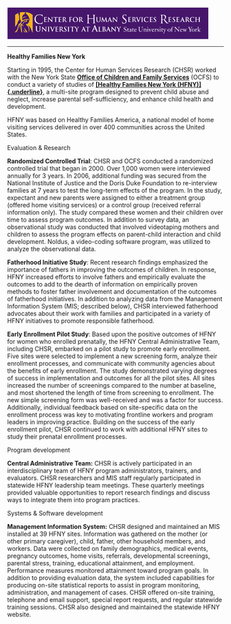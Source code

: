 ![CHSR Logo](chsr-project-logo.png)

<hr />

**Healthy Families New York**

Starting in 1995, the Center for Human Services Research (CHSR) worked
with the New York State [**Office of Children and Family
Services**](https://ocfs.ny.gov/) (OCFS) to conduct a variety of studies
of [**[Healthy Families New York
(HFNY)]{.underline}**](http://www.healthyfamiliesnewyork.org/), a
multi-site program designed to prevent child abuse and neglect, increase
parental self-sufficiency, and enhance child health and development.

HFNY was based on Healthy Families America, a national model of home
visiting services delivered in over 400 communities across the United
States.

Evaluation & Research

**Randomized Controlled Trial**: CHSR and OCFS conducted a randomized
controlled trial that began in 2000. Over 1,000 women were interviewed
annually for 3 years. In 2006, additional funding was secured from the
National Institute of Justice and the Doris Duke Foundation to
re-interview families at 7 years to test the long-term effects of the
program. In the study, expectant and new parents were assigned to either
a treatment group (offered home visiting services) or a control group
(received referral information only). The study compared these women and
their children over time to assess program outcomes. In addition to
survey data, an observational study was conducted that involved
videotaping mothers and children to assess the program effects on
parent-child interaction and child development. Noldus, a video-coding
software program, was utilized to analyze the observational data.

**Fatherhood Initiative Study**: Recent research findings emphasized the
importance of fathers in improving the outcomes of children. In
response, HFNY increased efforts to involve fathers and empirically
evaluate the outcomes to add to the dearth of information on empirically
proven methods to foster father involvement and documentation of the
outcomes of fatherhood initiatives. In addition to analyzing data from
the Management Information System (MIS; described below), CHSR
interviewed fatherhood advocates about their work with families and
participated in a variety of HFNY initiatives to promote responsible
fatherhood.

**Early Enrollment Pilot Study**: Based upon the positive outcomes of
HFNY for women who enrolled prenatally, the HFNY Central Administrative
Team, including CHSR, embarked on a pilot study to promote early
enrollment. Five sites were selected to implement a new screening form,
analyze their enrollment processes, and communicate with community
agencies about the benefits of early enrollment. The study demonstrated
varying degrees of success in implementation and outcomes for all the
pilot sites. All sites increased the number of screenings compared to
the number at baseline, and most shortened the length of time from
screening to enrollment. The new simple screening form was well-received
and was a factor for success. Additionally, individual feedback based on
site-specific data on the enrollment process was key to motivating
frontline workers and program leaders in improving practice. Building on
the success of the early enrollment pilot, CHSR continued to work with
additional HFNY sites to study their prenatal enrollment processes.

Program development

**Central Administrative Team:** CHSR is actively participated in an
interdisciplinary team of HFNY program administrators, trainers, and
evaluators. CHSR researchers and MIS staff regularly participated in
statewide HFNY leadership team meetings. These quarterly meetings
provided valuable opportunities to report research findings and discuss
ways to integrate them into program practices.

Systems & Software development

**Management Information System:** CHSR designed and maintained an MIS
installed at 39 HFNY sites. Information was gathered on the mother (or
other primary caregiver), child, father, other household members, and
workers. Data were collected on family demographics, medical events,
pregnancy outcomes, home visits, referrals, developmental screenings,
parental stress, training, educational attainment, and employment.
Performance measures monitored attainment toward program goals. In
addition to providing evaluation data, the system included capabilities
for producing on-site statistical reports to assist in program
monitoring, administration, and management of cases. CHSR offered
on-site training, telephone and email support, special report requests,
and regular statewide training sessions. CHSR also designed and
maintained the statewide HFNY website.
